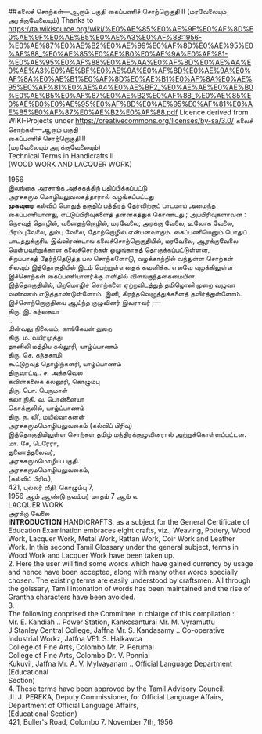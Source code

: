 ##கலைச் சொற்கள்—ஆறாம் பகுதி கைப்பணிச் சொற்றொகுதி II (மரவேலையும் அரக்குவேலையும்)
Thanks to https://ta.wikisource.org/wiki/%E0%AE%85%E0%AE%9F%E0%AF%8D%E0%AE%9F%E0%AE%B5%E0%AE%A3%E0%AF%88:1956-%E0%AE%87%E0%AE%B2%E0%AE%99%E0%AF%8D%E0%AE%95%E0%AF%88_%E0%AE%85%E0%AE%B0%E0%AE%9A%E0%AF%81-%E0%AE%95%E0%AF%88%E0%AE%AA%E0%AF%8D%E0%AE%AA%E0%AE%A3%E0%AE%BF%E0%AE%9A%E0%AF%8D%E0%AE%9A%E0%AF%8A%E0%AE%B1%E0%AF%8D%E0%AE%B1%E0%AF%8A%E0%AE%95%E0%AF%81%E0%AE%A4%E0%AE%BF2_%E0%AE%AE%E0%AE%B0%E0%AE%B5%E0%AF%87%E0%AE%B2%E0%AF%88_%E0%AE%85%E0%AE%B0%E0%AE%95%E0%AF%8D%E0%AE%95%E0%AF%81%E0%AE%B5%E0%AF%87%E0%AE%B2%E0%AF%88.pdf
Licence derived from WIKI-Projects under https://creativecommons.org/licenses/by-sa/3.0/
கலைச் சொற்கள்—ஆறாம் பகுதி  
கைப்பணிச் சொற்றொகுதி II  
(மரவேலையும் அரக்குவேலையும்)  
Technical Terms in Handicrafts II  
(WOOD WORK AND LACQUER WORK)  
  
1956  
இலங்கை அரசாங்க அச்சகத்திற் பதிப்பிக்கப்பட்டு  
அரசகரும மொழியலுவலகத்தாரால் வழங்கப்பட்டது  
**முகவுரை**
கல்விப் பொதுத் தகுதிப் பத்திரத் தேர்விற்குப் பாடமாய் அமைந்த கைப்பணியானது, எட்டுப்பிரிவுகளைத் தன்னகத்துக் கொண்டது&#160;; அப்பிரிவுகளாவன&#160;: நெசவுத் தொழில், வனைதற்றொழில், மரவேலை, அரக்கு வேலை, உலோக வேலை, பிரம்புவேலை, தும்பு வேலை, தோற்றொழில் என்பனவாகும். கைப்பணியெனும் பொதுப் பாடத்துக்குரிய இவ்விரண்டாங் கலைச்சொற்றொகுதியில், மரவேலை, ஆரக்குவேலை யென்பவற்றுக்கான கலைச்சொற்கள் ஒழுங்காகத் தொகுக்கப்பட்டுள்ளன,  
சிறப்பாகத் தேர்ந்தெடுத்த பல சொற்களோடு, வழக்காற்றில் வந்துள்ள சொற்கள் சிலவும் இத்தொகுதியில் இடம் பெற்றுள்ளதைக் கவனிக்க. எலவே வுழக்கிலுள்ள இச்சொற்கள் கைப்பணியாளர்க்கு எளிதில் விளங்குந்தகைமையின.  
இத்தொகுதியில், பிறமொழிச் சொற்களை ஏற்றவிடத்துத் தமிழொலி முறை வழுவா வண்ணம் எடுத்தாண்டுள்ளோம். இனி, கிரந்தவெழுத்துக்களைத் தவிர்த்துள்ளோம்.  
இச்சொற்றொகுதியை ஆய்ந்த குழுவினர் இவராவர்&#160;;—  
திரு. இ. கந்தையா  
..  
மின்வலு நிலையம், காங்கேயன் துறை  
திரு. ம. வயிரமுத்து  
தானிலி மத்திய கல்லூரி, யாழ்ப்பாணம்  
திரு. செ. கந்தசாமி  
கூட்டுறவுத் தொழிற்களரி, யாழ்ப்பாணம்  
திருவாட்டி.. ச. அக்கவெல  
கவின்கலைக் கல்லூரி, கொழும்பு  
திரு. பொ. பெருமாள்  
கலா நிதி. வ. பொன்னையா  
கொக்குலில், யாழ்ப்பாணம்  
திரு. ந. லி', மயில்வாகனன்  
அரசகருமமொழியலுவலகம் (கல்விப் பிரிவு)  
இத்தொகுதியிலுள்ள சொற்கள் தமிழ் மந்திரக்குழுவினரால் அற்றுக்கொள்ளப்பட்டன.  
மா. சே, பெரேரா,  
துணைத்தலைவர்,  
அரசகருமமொழிப் பகுதி.  
அரசகருமமொழியலுவலகம்,  
(கல்விப் பிரிவு),  
421, புல்லர் வீதி, கொழும்பு 7,   
1956 ஆம் ஆண்டு நவம்பர் மாதம் 7 ஆம் ௳  
LACQUER WORK  
அரக்கு வேலை  
**INTRODUCTION**
HANDICRAFTS, as a subject for the General Certificate of Education Examination embraces eight crafts, viz., Weaving, Pottery, Wood Work, Lacquer Work, Metal Work, Rattan Work, Coir Work and Leather Work. In this second Tamil Glossary under the general subject, terms in Wood Work and Lacquer Work have been taken up.  
2. Here the user will find some words which have gained currency by usage and hence have boen accepted, along with many other words specially chosen. The existing terms are easily understood by craftsmen. All through the golssary, Tamil intonation of words has been maintained and the rise of Grantha characters have been avoided.  
3.  
The following conprised the Committee in chiarge of this compilation&#160;:  
Mr. E. Kandiah .. Power Station, Kankcsanturai Mr. M. Vyramuttu  
J Stanley Central College, Jaffna Mr. S. Kandasamy .. Co-operative Industrial Workz, Jaffna VE1. S. Halkawca  
College of Fine Arts, Colombo Mr. P. Perumal  
College of Fine Arts, Colombo Dr. V. Ponnial  
Kukuvil, Jaffna Mr. A. V. Mylvayanam .. Official Language Department (Educational  
Section)  
4. These terms have been approved by the Tamil Advisory Council.  
JI. J. PEREKA, Deputy Commissioner, for Official Language Affairs,  
Department of Official Language Affairs,  
(Educational Section)  
421, Buller's Road, Colombo 7. November 7th, 1956

